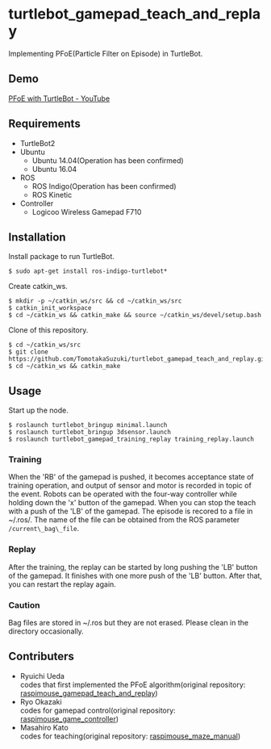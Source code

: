 # turtlebot_gamepad_teach_and_replay
Implementing PFoE(Particle Filter on Episode) in TurtleBot. 
## Demo
[PFoE with TurtleBot - YouTube](https://www.youtube.com/watch?v=HcmX92bSTL8&feature=youtu.be)
## Requirements
* TurtleBot2
* Ubuntu
  * Ubuntu 14.04(Operation has been confirmed)
  * Ubuntu 16.04
* ROS
  * ROS Indigo(Operation has been confirmed)
  * ROS Kinetic
* Controller
  * Logicoo Wireless Gamepad F710
## Installation
Install package to run TurtleBot.
```
$ sudo apt-get install ros-indigo-turtlebot*
```
Create catkin_ws.
```
$ mkdir -p ~/catkin_ws/src && cd ~/catkin_ws/src
$ catkin_init_workspace
$ cd ~/catkin_ws && catkin_make && source ~/catkin_ws/devel/setup.bash
```
Clone of this repository.
```
$ cd ~/catkin_ws/src
$ git clone https://github.com/TomotakaSuzuki/turtlebot_gamepad_teach_and_replay.git
$ cd ~/catkin_ws && catkin_make
```
## Usage
Start up the node.
```
$ roslaunch turtlebot_bringup minimal.launch
$ roslaunch turtlebot_bringup 3dsensor.launch
$ roslaunch turtlebot_gamepad_training_replay training_replay.launch
```
### Training
When the 'RB' of the gamepad is pushed, it becomes acceptance state of training operation, and output of sensor and motor is recorded in topic of the event. Robots can be operated with the four-way controller while holding down the 'x' button of the gamepad. When you can stop the teach with a push of the 'LB' of the gamepad. The episode is recored to a file in ~/.ros/. The name of the file can be obtained from the ROS parameter `/current\_bag\_file`.
### Replay
After the training, the replay can be started by long pushing the 'LB' button of the gamepad. It finishes with one more push of the 'LB' button. After that, you can restart the replay again.  
### Caution
Bag files are stored in ~/.ros but they are not erased. Please clean in the directory occasionally.
## Contributers
* Ryuichi Ueda  
codes that first implemented the PFoE algorithm(original repository: [raspimouse_gamepad_teach_and_replay](https://github.com/ryuichiueda/raspimouse_gamepad_teach_and_replay))
* Ryo Okazaki  
codes for gamepad control(original repository: [raspimouse_game_controller](https://github.com/zaki0929/raspimouse_game_controller))
* Masahiro Kato  
codes for teaching(original repository: [raspimouse_maze_manual](https://github.com/kato-masahiro/raspimouse_maze_manual))
